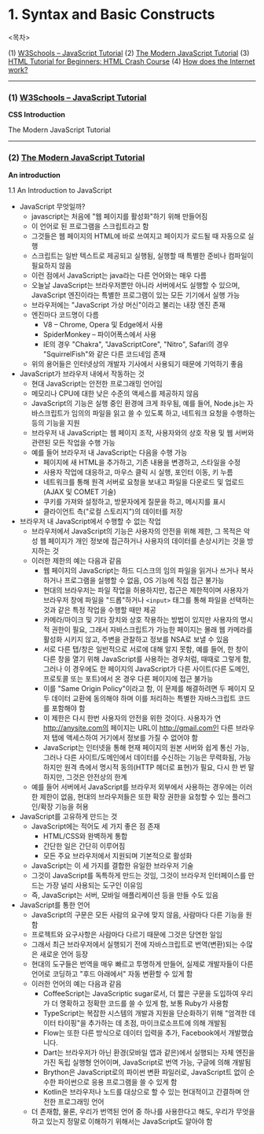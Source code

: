 # 1. Syntax and Basic Constructs

<목차>

(1) [W3Schools – JavaScript Tutorial](#1-w3schools-learn-htmlhttpswwww3schoolscomhtmlhtmlintroasp)
(2) [The Modern JavaScript Tutorial](#2-html-full-course---build-a-website-tutorialhttpswwwyoutubecomwatchvpqn-pnxpavg)
(3) [HTML Tutorial for Beginners: HTML Crash Course](#3-html-tutorial-for-beginners-html-crash-coursehttpswwwyoutubecomwatchvqz0agyrrlhu)
(4) [How does the Internet work?](#4-build-15-javascript-projects---vanilla-javascripthttpswwwyoutubecomwatchv3phxvlpokf4)

---

### (1) [W3Schools – JavaScript Tutorial](https://www.w3schools.com/js/)

**CSS Introduction**

The Modern JavaScript Tutorial

---

### (2) [The Modern JavaScript Tutorial](https://javascript.info/)

**An introduction**

1.1 An Introduction to JavaScript

- JavaScript 무엇일까?
  - javascript는 처음에 "웹 페이지를 활성화"하기 위해 만들어짐
  - 이 언어로 된 프로그램을 스크립트라고 함
  - 그것들은 웹 페이지의 HTML에 바로 쓰여지고 페이지가 로드될 때 자동으로 실행
  - 스크립트는 일반 텍스트로 제공되고 실행됨, 실행할 때 특별한 준비나 컴파일이 필요하지 않음
  - 이런 점에서 JavaScript는 java라는 다른 언어와는 매우 다름
  - 오늘날 JavaScript는 브라우저뿐만 아니라 서버에서도 실행할 수 있으며, JavaScript 엔진이라는 특별한 프로그램이 있는 모든 기기에서 실행 가능
  - 브라우저에는 "JavaScript 가상 머신"이라고 불리는 내장 엔진 존재
  - 엔진마다 코드명이 다름
    - V8 – Chrome, Opera 및 Edge에서 사용
    - SpiderMonkey – 파이어폭스에서 사용
    - IE의 경우 "Chakra", "JavaScriptCore", "Nitro", Safari의 경우 "SquirrelFish"와 같은 다른 코드네임 존재
  - 위의 용어들은 인터넷상의 개발자 기사에서 사용되기 때문에 기억하기 좋음
- JavaScript가 브라우저 내에서 작동하는 것
  - 현대 JavaScript는 안전한 프로그래밍 언어임
  - 메모리나 CPU에 대한 낮은 수준의 액세스를 제공하지 않음
  - JavaScript의 기능은 실행 중인 환경에 크게 좌우됨, 예를 들어, Node.js는 자바스크립트가 임의의 파일을 읽고 쓸 수 있도록 하고, 네트워크 요청을 수행하는 등의 기능을 지원
  - 브라우저 내 JavaScript는 웹 페이지 조작, 사용자와의 상호 작용 및 웹 서버와 관련된 모든 작업을 수행 가능
  - 예를 들어 브라우저 내 JavaScript는 다음을 수행 가능
    - 페이지에 새 HTML을 추가하고, 기존 내용을 변경하고, 스타일을 수정
    - 사용자 작업에 대응하고, 마우스 클릭 시 실행, 포인터 이동, 키 누름
    - 네트워크를 통해 원격 서버로 요청을 보내고 파일을 다운로드 및 업로드 (AJAX 및 COMET 기술)
    - 쿠키를 가져와 설정하고, 방문자에게 질문을 하고, 메시지를 표시
    - 클라이언트 측("로컬 스토리지")의 데이터를 저장
- 브라우저 내 JavaScript에서 수행할 수 없는 작업
  - 브라우저에서 JavaScript의 기능은 사용자의 안전을 위해 제한, 그 목적은 악성 웹 페이지가 개인 정보에 접근하거나 사용자의 데이터를 손상시키는 것을 방지하는 것
  - 이러한 제한의 예는 다음과 같음
    - 웹 페이지의 JavaScript는 하드 디스크의 임의 파일을 읽거나 쓰거나 복사하거나 프로그램을 실행할 수 없음, OS 기능에 직접 접근 불가능
    - 현대의 브라우저는 파일 작업을 허용하지만, 접근은 제한적이며 사용자가 브라우저 창에 파일을 "드롭"하거나 `<input>` 태그를 통해 파일을 선택하는 것과 같은 특정 작업을 수행할 때만 제공
    - 카메라/마이크 및 기타 장치와 상호 작용하는 방법이 있지만 사용자의 명시적 권한이 필요, 그래서 자바스크립트가 가능한 페이지는 몰래 웹 카메라를 활성화 시키지 않고, 주변을 관찰하고 정보를 NSA로 보낼 수 있음
    - 서로 다른 탭/창은 일반적으로 서로에 대해 알지 못함, 예를 들어, 한 창이 다른 창을 열기 위해 JavaScript를 사용하는 경우처럼, 때때로 그렇게 함, 그러나 이 경우에도 한 페이지의 JavaScript가 다른 사이트(다른 도메인, 프로토콜 또는 포트)에서 온 경우 다른 페이지에 접근 불가능
    - 이를 "Same Origin Policy"이라고 함, 이 문제를 해결하려면 두 페이지 모두 데이터 교환에 동의해야 하며 이를 처리하는 특별한 자바스크립트 코드를 포함해야 함
    - 이 제한은 다시 한번 사용자의 안전을 위한 것이다. 사용자가 연 http://anysite.com의 페이지는 URL이 http://gmail.com인 다른 브라우저 탭에 액세스하여 거기에서 정보를 가질 수 없어야 함
    - JavaScript는 인터넷을 통해 현재 페이지의 원본 서버와 쉽게 통신 가능, 그러나 다른 사이트/도메인에서 데이터를 수신하는 기능은 무력화됨, 가능하지만 원격 측에서 명시적 동의(HTTP 헤더로 표현)가 필요, 다시 한 번 말하지만, 그것은 안전상의 한계
  - 예를 들어 서버에서 JavaScript를 브라우저 외부에서 사용하는 경우에는 이러한 제한이 없음, 현대의 브라우저들은 또한 확장 권한을 요청할 수 있는 플러그인/확장 기능을 허용
- JavaScript를 고유하게 만드는 것
  - JavaScript에는 적어도 세 가지 좋은 점 존재
    - HTML/CSS와 완벽하게 통합
    - 간단한 일은 간단히 이루어짐
    - 모든 주요 브라우저에서 지원되며 기본적으로 활성화
  - JavaScript는 이 세 가지를 결합한 유일한 브라우저 기술
  - 그것이 JavaScript를 독특하게 만드는 것임, 그것이 브라우저 인터페이스를 만드는 가장 널리 사용되는 도구인 이유임
  - 즉, JavaScript는 서버, 모바일 애플리케이션 등을 만들 수도 있음
- JavaScript를 통한 언어
  - JavaScript의 구문은 모든 사람의 요구에 맞지 않음, 사람마다 다른 기능을 원함
  - 프로젝트와 요구사항은 사람마다 다르기 때문에 그것은 당연한 일임
  - 그래서 최근 브라우저에서 실행되기 전에 자바스크립트로 번역(변환)되는 수많은 새로운 언어 등장
  - 현대의 도구들은 번역을 매우 빠르고 투명하게 만들어, 실제로 개발자들이 다른 언어로 코딩하고 "후드 아래에서" 자동 변환할 수 있게 함
  - 이러한 언어의 예는 다음과 같음
    - CoffeeScript는 JavaScriptic sugar로서, 더 짧은 구문을 도입하여 우리가 더 명확하고 정확한 코드를 쓸 수 있게 함, 보통 Ruby가 사용함
    - TypeScript는 복잡한 시스템의 개발과 지원을 단순화하기 위해 "엄격한 데이터 타이핑"을 추가하는 데 초점, 마이크로소프트에 의해 개발됨
    - Flow는 또한 다른 방식으로 데이터 입력을 추가, Facebook에서 개발했습니다.
    - Dart는 브라우저가 아닌 환경(모바일 앱과 같은)에서 실행되는 자체 엔진을 가진 독립 실행형 언어이며, JavaScript로 번역 가능, 구글에 의해 개발됨
    - Brython은 JavaScript로의 파이썬 변환 파일러로, JavaScript트 없이 순수한 파이썬으로 응용 프로그램을 쓸 수 있게 함
    - Kotlin은 브라우저나 노드를 대상으로 할 수 있는 현대적이고 간결하며 안전한 프로그래밍 언어
  - 더 존재함, 물론, 우리가 번역된 언어 중 하나를 사용한다고 해도, 우리가 무엇을 하고 있는지 정말로 이해하기 위해서는 JavaScript도 알아야 함

